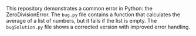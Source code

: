 This repository demonstrates a common error in Python: the ZeroDivisionError. The `bug.py` file contains a function that calculates the average of a list of numbers, but it fails if the list is empty. The `bugSolution.py` file shows a corrected version with improved error handling.